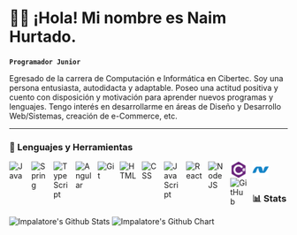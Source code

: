# 👨‍💻  ¡Hola! Mi nombre es Naim Hurtado.

**`Programador Junior`**

Egresado de la carrera de Computación e Informática en Cibertec. Soy una persona entusiasta, autodidacta y adaptable. Poseo una actitud positiva y cuento con disposición y motivación para aprender nuevos programas y lenguajes. Tengo interés en desarrollarme en áreas de Diseño y Desarrollo Web/Sistemas, creación de e-Commerce, etc.

---

### 🧰 Lenguajes y Herramientas

<img align="left" alt="Java" width="30px" style="padding-right:10px;" src="https://cdn.jsdelivr.net/gh/devicons/devicon/icons/java/java-original.svg"/>
<img align="left" alt="Spring" width="30px" style="padding-right:10px;" src="https://cdn.jsdelivr.net/gh/devicons/devicon/icons/spring/spring-original.svg" />
<img align="left" alt="TypeScript" width="30px" style="padding-right:10px;" src="https://cdn.jsdelivr.net/gh/devicons/devicon/icons/typescript/typescript-plain.svg" />
<img align="left" alt="Angular" width="30px" style="padding-right:10px;" src="https://cdn.jsdelivr.net/gh/devicons/devicon/icons/angularjs/angularjs-plain.svg" />
<img align="left" alt="Git" width="30px" style="padding-right:10px;" src="https://cdn.jsdelivr.net/gh/devicons/devicon/icons/git/git-original.svg" />
<img align="left" alt="HTML" width="30px" style="padding-right:10px;" src="https://cdn.jsdelivr.net/gh/devicons/devicon/icons/html5/html5-plain.svg" />
<img align="left" alt="CSS" width="30px" style="padding-right:10px;" src="https://cdn.jsdelivr.net/gh/devicons/devicon/icons/css3/css3-plain.svg" />
<img align="left" alt="JavaScript" width="30px" style="padding-right:10px;" src="https://cdn.jsdelivr.net/gh/devicons/devicon/icons/javascript/javascript-plain.svg" />
<img align="left" alt="React" width="30px" style="padding-right:10px;" src="https://cdn.jsdelivr.net/gh/devicons/devicon/icons/react/react-original.svg" />
<img align="left" alt="NodeJS" width="30px" style="padding-right:10px;" src="https://cdn.jsdelivr.net/gh/devicons/devicon/icons/nodejs/nodejs-original.svg" />
<img align="left" alt="C#" width="30px" style="padding-right:10px;" src="https://github.com/devicons/devicon/blob/master/icons/csharp/csharp-plain.svg" />
<img align="left" alt=".NET" width="30px" style="padding-right:10px;" src="https://github.com/devicons/devicon/blob/master/icons/dot-net/dot-net-plain.svg" />
<img align="left" alt="GitHub" width="30px" style="padding-right:10px;" src="https://cdn.jsdelivr.net/gh/devicons/devicon/icons/github/github-original.svg" />
<br />

#


### 📊 Stats

![Impalatore's Github Stats](https://github-readme-stats.vercel.app/api?username=impalatore&show_icons=true&theme=gruvbox&bg_color=00000000)
![Impalatore's Github Chart](https://github-readme-stats.vercel.app/api/top-langs/?username=impalatore&layout=compact&theme=gruvbox&hide=css,javascript&bg_color=00000000)
